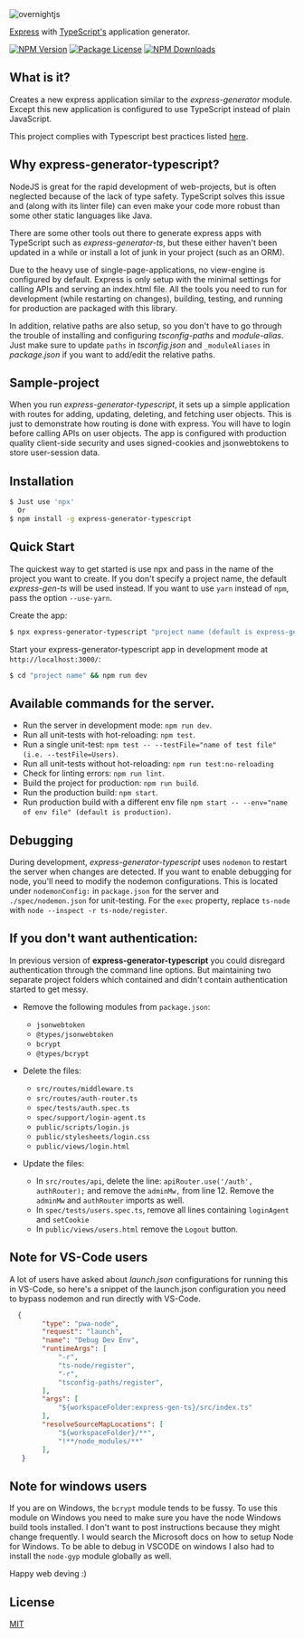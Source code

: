 <img alt='overnightjs' src='https://github.com/seanpmaxwell/express-generator-typescript/raw/master/express-typescript.png' border='0'>

[Express](https://www.npmjs.com/package/express) with [TypeScript's](https://www.npmjs.com/package/typescript) application generator.

<a href="https://www.npmjs.com/package/express-generator-typescript" target="_blank"><img src="https://img.shields.io/npm/v/express-generator-typescript.svg" alt="NPM Version" /></a>
<a href="https://www.npmjs.com/package/express-generator-typescript" target="_blank"><img src="https://img.shields.io/npm/l/express-generator-typescript.svg" alt="Package License" /></a>
<a href="https://www.npmjs.com/package/express-generator-typescript" target="_blank"><img src="https://img.shields.io/npm/dm/express-generator-typescript.svg" alt="NPM Downloads" /></a>


## What is it?

Creates a new express application similar to the _express-generator_ module. Except this new
application is configured to use TypeScript instead of plain JavaScript. 

This project complies with Typescript best practices listed <a href="https://github.com/seanpmaxwell/Typescript-Best-Practices/blob/main/README.md">here</a>.


## Why express-generator-typescript?

NodeJS is great for the rapid development of web-projects, but is often neglected because of the lack of
type safety. TypeScript solves this issue and (along with its linter file) can even make your code
more robust than some other static languages like Java.

There are some other tools out there to generate express apps with TypeScript such as 
_express-generator-ts_, but these either haven't been updated in a while or install a lot of junk 
in your project (such as an ORM). 

Due to the heavy use of single-page-applications, no view-engine is configured by default. Express is 
only setup with the minimal settings for calling APIs and serving an index.html file. All the tools you 
need to run for development (while restarting on changes), building, testing, and running for production 
are packaged with this library. 

In addition, relative paths are also setup, so you don't have to go through the trouble of installing
and configuring _tsconfig-paths_ and _module-alias_. Just make sure to update `paths` in _tsconfig.json_
and `_moduleAliases` in _package.json_ if you want to add/edit the relative paths.


## Sample-project

When you run _express-generator-typescript_, it sets up a simple application with routes for
adding, updating, deleting, and fetching user objects. This is just to demonstrate how routing is done
with express. You will have to login before calling APIs on user objects. The app is 
configured with production quality client-side security and uses signed-cookies and jsonwebtokens 
to store user-session data. 


## Installation

```sh
$ Just use 'npx'
  Or
$ npm install -g express-generator-typescript
```


## Quick Start

The quickest way to get started is use npx and pass in the name of the project you want to create.
If you don't specify a project name, the default _express-gen-ts_ will be used instead. If you
want to use `yarn` instead of `npm`, pass the option `--use-yarn`.

Create the app:

```bash
$ npx express-generator-typescript "project name (default is express-gen-ts)"
```

Start your express-generator-typescript app in development mode at `http://localhost:3000/`:

```bash
$ cd "project name" && npm run dev
```


## Available commands for the server.

- Run the server in development mode: `npm run dev`.
- Run all unit-tests with hot-reloading: `npm test`.
- Run a single unit-test: `npm test -- --testFile="name of test file" (i.e. --testFile=Users)`.
- Run all unit-tests without hot-reloading: `npm run test:no-reloading`
- Check for linting errors: `npm run lint`.
- Build the project for production: `npm run build`.
- Run the production build: `npm start`.
- Run production build with a different env file `npm start -- --env="name of env file" (default is production)`.


## Debugging

During development, _express-generator-typescript_ uses `nodemon` to restart the server when changes
are detected. If you want to enable debugging for node, you'll need to modify the nodemon configurations.
This is located under `nodemonConfig:` in `package.json` for the server and `./spec/nodemon.json` for
unit-testing. For the `exec` property, replace `ts-node` with `node --inspect -r ts-node/register`.


## If you don't want authentication:

In previous version of __express-generator-typescript__ you could disregard authentication through the 
command line options. But maintaining two separate project folders which contained and didn't contain 
authentication started to get messy.

- Remove the following modules from `package.json`:
  - `jsonwebtoken`
  - `@types/jsonwebtoken`
  - `bcrypt`
  - `@types/bcrypt`
  
- Delete the files:
  - `src/routes/middleware.ts`
  - `src/routes/auth-router.ts`
  - `spec/tests/auth.spec.ts`
  - `spec/support/login-agent.ts`
  - `public/scripts/login.js`
  - `public/stylesheets/login.css`
  - `public/views/login.html`

- Update the files:
  - In `src/routes/api`, delete the line: `apiRouter.use('/auth', authRouter);` and
    remove the `adminMw,` from line 12. Remove the `adminMw` and `authRouter` imports as well.
  - In `spec/tests/users.spec.ts`, remove all lines containing `loginAgent` and `setCookie`
  - In `public/views/users.html` remove the `Logout` button.


## Note for VS-Code users

A lot of users have asked about _launch.json_ configurations for running this in VS-Code, so
here's a snippet of the launch.json configuration you need to bypass nodemon and run directly with
VS-Code. 

```JSON
  {
        "type": "pwa-node",
        "request": "launch",
        "name": "Debug Dev Env",
        "runtimeArgs": [
            "-r",
            "ts-node/register",
            "-r",
            "tsconfig-paths/register",
        ],
        "args": [
            "${workspaceFolder:express-gen-ts}/src/index.ts"
        ],
        "resolveSourceMapLocations": [
            "${workspaceFolder}/**",
            "!**/node_modules/**"
        ],
   }
```


## Note for windows users

If you are on Windows, the `bcrypt` module tends to be fussy. To use this module on Windows you 
need to make sure you have the node Windows build tools installed. I don't want to post instructions 
because they might change frequently. I would search the Microsoft docs on how to setup Node for Windows. 
To be able to debug in VSCODE on windows I also had to install the `node-gyp` module globally as well.

Happy web deving :)


## License

[MIT](LICENSE)
